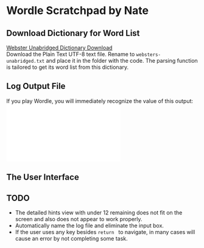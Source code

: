 # Wordle Scratchpad by Nate

## Download Dictionary for Word List
[Webster Unabridged Dictionary Download](https://gutenberg.org/ebooks/29765.txt.utf-8)  
Download the Plain Text UTF-8 text file. Rename to `websters-unabridged.txt` and place it in the folder with the code. The parsing function is tailored to get its word list from this dictionary.  

## Log Output File
If you play Wordle, you will immediately recognize the value of this output: ![example log file](example-log-file.txt)  
  
## The User Interface

## TODO
- The detailed hints view with under 12 remaining does not fit on the screen and also does not appear to work properly.  
- Automatically name the log file and eliminate the input box.  
- If the user uses any key besides `return ` to navigate, in many cases will cause an error by not completing some task.  